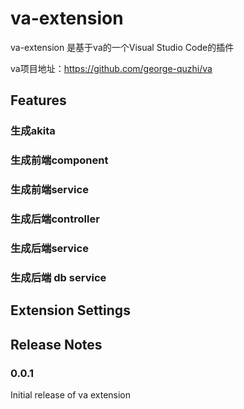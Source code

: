 # va-extension 

va-extension 是基于va的一个Visual Studio Code的插件

va项目地址：https://github.com/george-quzhi/va

## Features

### 生成akita
### 生成前端component
### 生成前端service
### 生成后端controller
### 生成后端service
### 生成后端 db service

## Extension Settings

## Release Notes

### 0.0.1

Initial release of va extension
